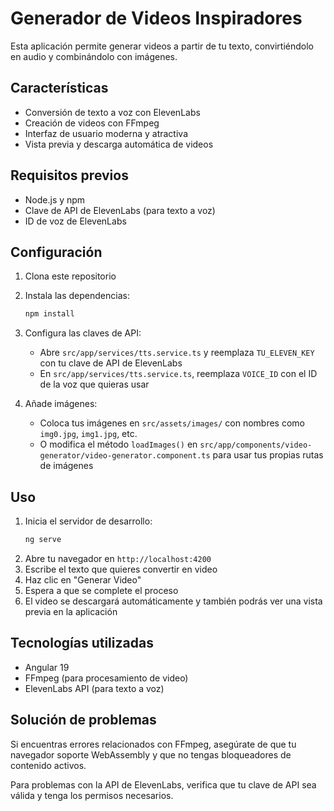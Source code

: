 # Generador de Videos Inspiradores

Esta aplicación permite generar videos a partir de tu texto, convirtiéndolo en audio y combinándolo con imágenes.

## Características

- Conversión de texto a voz con ElevenLabs
- Creación de videos con FFmpeg
- Interfaz de usuario moderna y atractiva
- Vista previa y descarga automática de videos

## Requisitos previos

- Node.js y npm
- Clave de API de ElevenLabs (para texto a voz)
- ID de voz de ElevenLabs

## Configuración

1. Clona este repositorio
2. Instala las dependencias:
   ```bash
   npm install
   ```
3. Configura las claves de API:
   - Abre `src/app/services/tts.service.ts` y reemplaza `TU_ELEVEN_KEY` con tu clave de API de ElevenLabs
   - En `src/app/services/tts.service.ts`, reemplaza `VOICE_ID` con el ID de la voz que quieras usar

4. Añade imágenes:
   - Coloca tus imágenes en `src/assets/images/` con nombres como `img0.jpg`, `img1.jpg`, etc.
   - O modifica el método `loadImages()` en `src/app/components/video-generator/video-generator.component.ts` para usar tus propias rutas de imágenes

## Uso

1. Inicia el servidor de desarrollo:
   ```bash
   ng serve
   ```
2. Abre tu navegador en `http://localhost:4200`
3. Escribe el texto que quieres convertir en video
4. Haz clic en "Generar Video"
5. Espera a que se complete el proceso
6. El video se descargará automáticamente y también podrás ver una vista previa en la aplicación

## Tecnologías utilizadas

- Angular 19
- FFmpeg (para procesamiento de video)
- ElevenLabs API (para texto a voz)

## Solución de problemas

Si encuentras errores relacionados con FFmpeg, asegúrate de que tu navegador soporte WebAssembly y que no tengas bloqueadores de contenido activos.

Para problemas con la API de ElevenLabs, verifica que tu clave de API sea válida y tenga los permisos necesarios.

